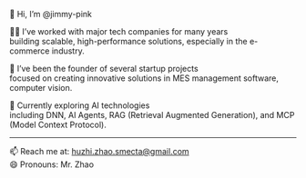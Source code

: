 👋 Hi, I’m @jimmy-pink  

👨‍💻 I’ve worked with major tech companies for many years  
building scalable, high-performance solutions, especially in the e-commerce industry.  

🚀 I’ve been the founder of several startup projects  
focused on creating innovative solutions in MES management software, computer vision.   

🌱 Currently exploring AI technologies   
including DNN, AI Agents, RAG (Retrieval Augmented Generation), and MCP (Model Context Protocol).    

---
📫 Reach me at: huzhi.zhao.smecta@gmail.com  
😄 Pronouns: Mr. Zhao  
